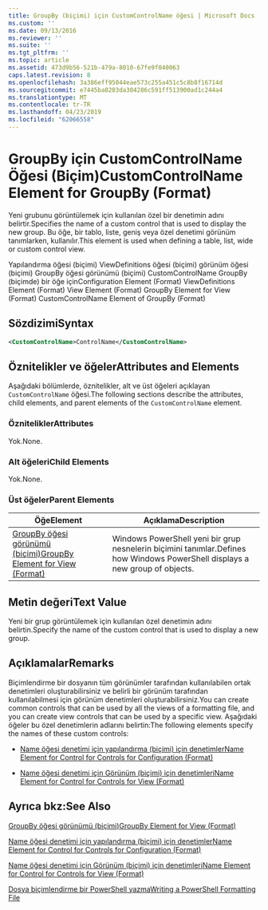 ```yaml
---
title: GroupBy (biçimi) için CustomControlName öğesi | Microsoft Docs
ms.custom: ''
ms.date: 09/13/2016
ms.reviewer: ''
ms.suite: ''
ms.tgt_pltfrm: ''
ms.topic: article
ms.assetid: 473d9b56-521b-479a-8010-67fe9f040063
caps.latest.revision: 8
ms.openlocfilehash: 3a386eff95044eae573c255a451c5c8b8f16714d
ms.sourcegitcommit: e7445ba8203da304286c591ff513900ad1c244a4
ms.translationtype: MT
ms.contentlocale: tr-TR
ms.lasthandoff: 04/23/2019
ms.locfileid: "62066558"
---
```

# <a name="customcontrolname-element-for-groupby-format"></a><span data-ttu-id="9f1ed-102">GroupBy için CustomControlName Öğesi (Biçim)</span><span class="sxs-lookup"><span data-stu-id="9f1ed-102">CustomControlName Element for GroupBy (Format)</span></span>

<span data-ttu-id="9f1ed-103">Yeni grubunu görüntülemek için kullanılan özel bir denetimin adını belirtir.</span><span class="sxs-lookup"><span data-stu-id="9f1ed-103">Specifies the name of a custom control that is used to display the new group.</span></span> <span data-ttu-id="9f1ed-104">Bu öğe, bir tablo, liste, geniş veya özel denetimi görünüm tanımlarken, kullanılır.</span><span class="sxs-lookup"><span data-stu-id="9f1ed-104">This element is used when defining a table, list, wide or custom control view.</span></span>

<span data-ttu-id="9f1ed-105">Yapılandırma öğesi (biçimi) ViewDefinitions öğesi (biçimi) görünüm öğesi (biçimi) GroupBy öğesi görünümü (biçimi) CustomControlName GroupBy (biçimde) bir öğe için</span><span class="sxs-lookup"><span data-stu-id="9f1ed-105">Configuration Element (Format) ViewDefinitions Element (Format) View Element (Format) GroupBy Element for View (Format) CustomControlName Element of GroupBy (Format)</span></span>

## <a name="syntax"></a><span data-ttu-id="9f1ed-106">Sözdizimi</span><span class="sxs-lookup"><span data-stu-id="9f1ed-106">Syntax</span></span>

```xml
<CustomControlName>ControlName</CustomControlName>
```

## <a name="attributes-and-elements"></a><span data-ttu-id="9f1ed-107">Öznitelikler ve öğeler</span><span class="sxs-lookup"><span data-stu-id="9f1ed-107">Attributes and Elements</span></span>

<span data-ttu-id="9f1ed-108">Aşağıdaki bölümlerde, öznitelikler, alt ve üst öğeleri açıklayan `CustomControlName` öğesi.</span><span class="sxs-lookup"><span data-stu-id="9f1ed-108">The following sections describe the attributes, child elements, and parent elements of the `CustomControlName` element.</span></span>

### <a name="attributes"></a><span data-ttu-id="9f1ed-109">Öznitelikler</span><span class="sxs-lookup"><span data-stu-id="9f1ed-109">Attributes</span></span>

<span data-ttu-id="9f1ed-110">Yok.</span><span class="sxs-lookup"><span data-stu-id="9f1ed-110">None.</span></span>

### <a name="child-elements"></a><span data-ttu-id="9f1ed-111">Alt öğeleri</span><span class="sxs-lookup"><span data-stu-id="9f1ed-111">Child Elements</span></span>

<span data-ttu-id="9f1ed-112">Yok.</span><span class="sxs-lookup"><span data-stu-id="9f1ed-112">None.</span></span>

### <a name="parent-elements"></a><span data-ttu-id="9f1ed-113">Üst öğeler</span><span class="sxs-lookup"><span data-stu-id="9f1ed-113">Parent Elements</span></span>

|<span data-ttu-id="9f1ed-114">Öğe</span><span class="sxs-lookup"><span data-stu-id="9f1ed-114">Element</span></span>|<span data-ttu-id="9f1ed-115">Açıklama</span><span class="sxs-lookup"><span data-stu-id="9f1ed-115">Description</span></span>|
|-------------|-----------------|
|[<span data-ttu-id="9f1ed-116">GroupBy öğesi görünümü (biçimi)</span><span class="sxs-lookup"><span data-stu-id="9f1ed-116">GroupBy Element for View (Format)</span></span>](./groupby-element-for-view-format.md)|<span data-ttu-id="9f1ed-117">Windows PowerShell yeni bir grup nesnelerin biçimini tanımlar.</span><span class="sxs-lookup"><span data-stu-id="9f1ed-117">Defines how Windows PowerShell displays a new group of objects.</span></span>|

## <a name="text-value"></a><span data-ttu-id="9f1ed-118">Metin değeri</span><span class="sxs-lookup"><span data-stu-id="9f1ed-118">Text Value</span></span>

<span data-ttu-id="9f1ed-119">Yeni bir grup görüntülemek için kullanılan özel denetimin adını belirtin.</span><span class="sxs-lookup"><span data-stu-id="9f1ed-119">Specify the name of the custom control that is used to display a new group.</span></span>

## <a name="remarks"></a><span data-ttu-id="9f1ed-120">Açıklamalar</span><span class="sxs-lookup"><span data-stu-id="9f1ed-120">Remarks</span></span>

<span data-ttu-id="9f1ed-121">Biçimlendirme bir dosyanın tüm görünümler tarafından kullanılabilen ortak denetimleri oluşturabilirsiniz ve belirli bir görünüm tarafından kullanılabilmesi için görünüm denetimleri oluşturabilirsiniz.</span><span class="sxs-lookup"><span data-stu-id="9f1ed-121">You can create common controls that can be used by all the views of a formatting file, and you can create view controls that can be used by a specific view.</span></span> <span data-ttu-id="9f1ed-122">Aşağıdaki öğeler bu özel denetimlerin adlarını belirtin:</span><span class="sxs-lookup"><span data-stu-id="9f1ed-122">The following elements specify the names of these custom controls:</span></span>

- [<span data-ttu-id="9f1ed-123">Name öğesi denetimi için yapılandırma (biçimi) için denetimler</span><span class="sxs-lookup"><span data-stu-id="9f1ed-123">Name Element for Control for Controls for Configuration (Format)</span></span>](./name-element-for-control-for-controls-for-configuration-format.md)

- [<span data-ttu-id="9f1ed-124">Name öğesi denetimi için Görünüm (biçimi) için denetimleri</span><span class="sxs-lookup"><span data-stu-id="9f1ed-124">Name Element for Control for Controls for View (Format)</span></span>](./name-element-for-control-for-controls-for-view-format.md)

## <a name="see-also"></a><span data-ttu-id="9f1ed-125">Ayrıca bkz:</span><span class="sxs-lookup"><span data-stu-id="9f1ed-125">See Also</span></span>

[<span data-ttu-id="9f1ed-126">GroupBy öğesi görünümü (biçimi)</span><span class="sxs-lookup"><span data-stu-id="9f1ed-126">GroupBy Element for View (Format)</span></span>](./groupby-element-for-view-format.md)

[<span data-ttu-id="9f1ed-127">Name öğesi denetimi için yapılandırma (biçimi) için denetimler</span><span class="sxs-lookup"><span data-stu-id="9f1ed-127">Name Element for Control for Controls for Configuration (Format)</span></span>](./name-element-for-control-for-controls-for-configuration-format.md)

[<span data-ttu-id="9f1ed-128">Name öğesi denetimi için Görünüm (biçimi) için denetimleri</span><span class="sxs-lookup"><span data-stu-id="9f1ed-128">Name Element for Control for Controls for View (Format)</span></span>](./name-element-for-control-for-controls-for-view-format.md)

[<span data-ttu-id="9f1ed-129">Dosya biçimlendirme bir PowerShell yazma</span><span class="sxs-lookup"><span data-stu-id="9f1ed-129">Writing a PowerShell Formatting File</span></span>](./writing-a-powershell-formatting-file.md)
